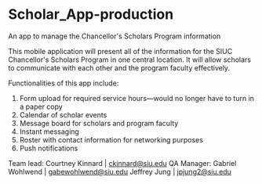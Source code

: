 ﻿# Scholar_App-production
An app to manage the Chancellor's Scholars Program information

This mobile application will present all of the information for the SIUC Chancellor's Scholars Program in one central location.
It will allow scholars to communicate with each other and the program faculty effectively. 

Functionalities of this app include:
1. Form upload for required service hours—would no longer have to turn in a paper copy
2. Calendar of scholar events 
3. Message board for scholars and program faculty
4. Instant messaging
5. Roster with contact information for networking purposes
6. Push notifications

Team lead: Courtney Kinnard | ckinnard@siu.edu
QA Manager: Gabriel Wohlwend | gabewohlwend@siu.edu
Jeffrey Jung | jpjung2@siu.edu
